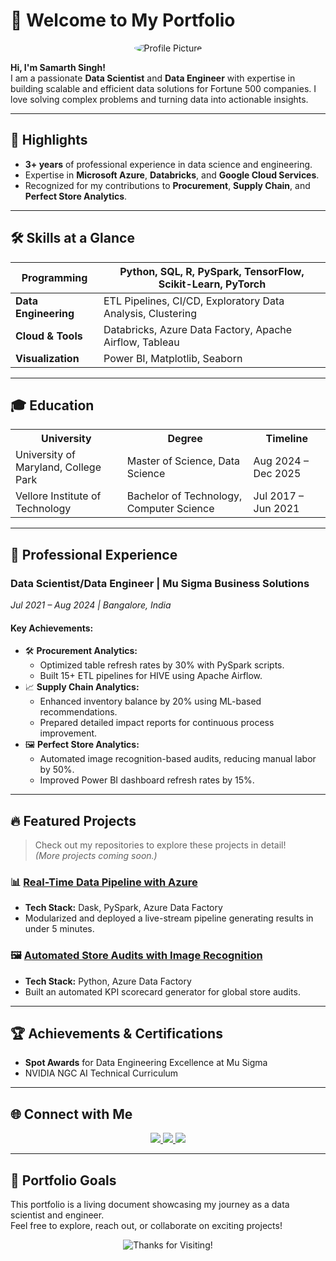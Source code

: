 # 👋 Welcome to My Portfolio

<div align="center">
    <img src="https://via.placeholder.com/120x120" alt="Profile Picture" style="border-radius: 50%;" />
</div>

**Hi, I'm Samarth Singh!**  
I am a passionate **Data Scientist** and **Data Engineer** with expertise in building scalable and efficient data solutions for Fortune 500 companies. I love solving complex problems and turning data into actionable insights.

---

## 🌟 Highlights

- **3+ years** of professional experience in data science and engineering.
- Expertise in **Microsoft Azure**, **Databricks**, and **Google Cloud Services**.
- Recognized for my contributions to **Procurement**, **Supply Chain**, and **Perfect Store Analytics**.

---

## 🛠 Skills at a Glance

<div align="center">

| **Programming**       | Python, SQL, R, PySpark, TensorFlow, Scikit-Learn, PyTorch  |
|------------------------|------------------------------------------------------------|
| **Data Engineering**   | ETL Pipelines, CI/CD, Exploratory Data Analysis, Clustering |
| **Cloud & Tools**      | Databricks, Azure Data Factory, Apache Airflow, Tableau    |
| **Visualization**      | Power BI, Matplotlib, Seaborn                              |

</div>

---

## 🎓 Education

<div align="center">

<table>
    <tr>
        <th>University</th>
        <th>Degree</th>
        <th>Timeline</th>
    </tr>
    <tr>
        <td>University of Maryland, College Park</td>
        <td>Master of Science, Data Science</td>
        <td>Aug 2024 – Dec 2025</td>
    </tr>
    <tr>
        <td>Vellore Institute of Technology</td>
        <td>Bachelor of Technology, Computer Science</td>
        <td>Jul 2017 – Jun 2021</td>
    </tr>
</table>

</div>

---

## 💼 Professional Experience

### **Data Scientist/Data Engineer | Mu Sigma Business Solutions**  
*Jul 2021 – Aug 2024 | Bangalore, India*

#### **Key Achievements:**
- 🛠 **Procurement Analytics:**  
  - Optimized table refresh rates by 30% with PySpark scripts.
  - Built 15+ ETL pipelines for HIVE using Apache Airflow.  
- 📈 **Supply Chain Analytics:**  
  - Enhanced inventory balance by 20% using ML-based recommendations.
  - Prepared detailed impact reports for continuous process improvement.  
- 🖼 **Perfect Store Analytics:**  
  - Automated image recognition-based audits, reducing manual labor by 50%.  
  - Improved Power BI dashboard refresh rates by 15%.

---

## 🔥 Featured Projects

> Check out my repositories to explore these projects in detail!  
> *(More projects coming soon.)*

### 📊 **[Real-Time Data Pipeline with Azure](https://github.com/samarthsingh/data-pipeline)**
- **Tech Stack:** Dask, PySpark, Azure Data Factory  
- Modularized and deployed a live-stream pipeline generating results in under 5 minutes.

### 🖼 **[Automated Store Audits with Image Recognition](https://github.com/samarthsingh/store-audits)**
- **Tech Stack:** Python, Azure Data Factory  
- Built an automated KPI scorecard generator for global store audits.

---

## 🏆 Achievements & Certifications

- **Spot Awards** for Data Engineering Excellence at Mu Sigma  
- NVIDIA NGC AI Technical Curriculum  

---

## 🌐 Connect with Me

<div align="center">
    <a href="mailto:samarth1@umd.edu">
        <img src="https://img.shields.io/badge/Email-Contact-red?style=for-the-badge&logo=gmail&logoColor=white" />
    </a>
    <a href="https://linkedin.com/in/samarth-singh-1776a1162">
        <img src="https://img.shields.io/badge/LinkedIn-Connect-blue?style=for-the-badge&logo=linkedin&logoColor=white" />
    </a>
    <a href="https://github.com/samarthsingh">
        <img src="https://img.shields.io/badge/GitHub-Visit-black?style=for-the-badge&logo=github&logoColor=white" />
    </a>
</div>

---

## 🎯 Portfolio Goals

This portfolio is a living document showcasing my journey as a data scientist and engineer.  
Feel free to explore, reach out, or collaborate on exciting projects!

<div align="center">
    <img src="https://via.placeholder.com/800x150?text=Thanks+for+Visiting!" alt="Thanks for Visiting!" />
</div>
